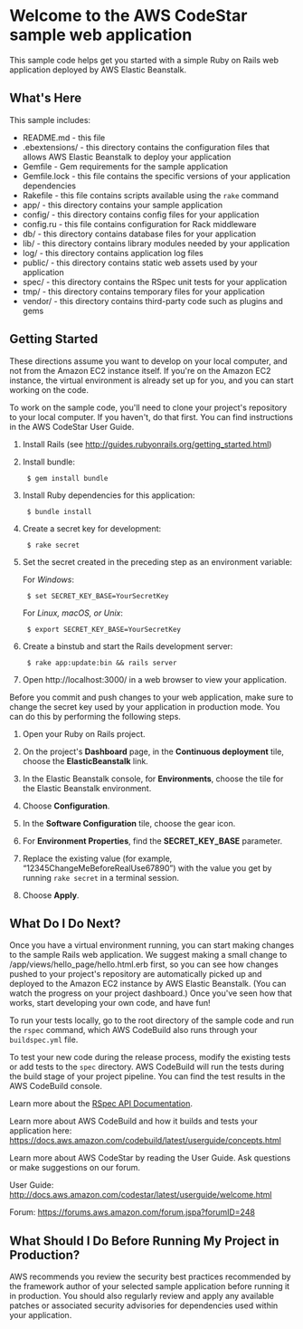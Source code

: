 Welcome to the AWS CodeStar sample web application
==================================================

This sample code helps get you started with a simple Ruby on Rails web application
deployed by AWS Elastic Beanstalk.

What's Here
-----------

This sample includes:

* README.md - this file
* .ebextensions/ - this directory contains the configuration files that allows
  AWS Elastic Beanstalk to deploy your application
* Gemfile - Gem requirements for the sample application
* Gemfile.lock - this file contains the specific versions of your application
  dependencies
* Rakefile - this file contains scripts available using the `rake` command
* app/ - this directory contains your sample application
* config/ - this directory contains config files for your application
* config.ru - this file contains configuration for Rack middleware
* db/ - this directory contains database files for your application
* lib/ - this directory contains library modules needed by your application
* log/ - this directory contains application log files
* public/ - this directory contains static web assets used by your application
* spec/ - this directory contains the RSpec unit tests for your application
* tmp/ - this directory contains temporary files for your application
* vendor/ - this directory contains third-party code such as plugins and gems


Getting Started
---------------

These directions assume you want to develop on your local computer, and not
from the Amazon EC2 instance itself. If you're on the Amazon EC2 instance, the
virtual environment is already set up for you, and you can start working on the
code.

To work on the sample code, you'll need to clone your project's repository to your
local computer. If you haven't, do that first. You can find instructions in the
AWS CodeStar User Guide.

1. Install Rails (see http://guides.rubyonrails.org/getting_started.html)

2. Install bundle:

        $ gem install bundle

3. Install Ruby dependencies for this application:

        $ bundle install

4. Create a secret key for development:

        $ rake secret

5. Set the secret created in the preceding step as an environment variable:

    For *Windows*:

        $ set SECRET_KEY_BASE=YourSecretKey

    For *Linux, macOS, or Unix*:

        $ export SECRET_KEY_BASE=YourSecretKey

6. Create a binstub and start the Rails development server:

        $ rake app:update:bin && rails server

7. Open http://localhost:3000/ in a web browser to view your application.

Before you commit and push changes to your web application, make sure to change the secret key used by your application
in production mode. You can do this by performing the following steps.

1. Open your Ruby on Rails project.

2. On the project's **Dashboard** page, in the **Continuous deployment** tile, choose the **ElasticBeanstalk** link.

3. In the Elastic Beanstalk console, for **Environments**, choose the tile for the Elastic Beanstalk environment.

4. Choose **Configuration**.

5. In the **Software Configuration** tile, choose the gear icon.

6. For **Environment Properties**, find the **SECRET_KEY_BASE** parameter.

7. Replace the existing value (for example, “12345ChangeMeBeforeRealUse67890”) with the value you get by running `rake secret` in a terminal session.

8. Choose **Apply**.

What Do I Do Next?
------------------

Once you have a virtual environment running, you can start making changes to
the sample Rails web application. We suggest making a small change to
/app/views/hello_page/hello.html.erb first, so you can see how changes pushed to
your project's repository are automatically picked up and deployed to the Amazon EC2
instance by AWS Elastic Beanstalk. (You can watch the progress on your project dashboard.)
Once you've seen how that works, start developing your own code, and have fun!

To run your tests locally, go to the root directory of the sample code and run the
`rspec` command, which AWS CodeBuild also runs through your `buildspec.yml` file.

To test your new code during the release process, modify the existing tests or add tests
to the `spec` directory. AWS CodeBuild will run the tests during the build stage of your
project pipeline. You can find the test results in the AWS CodeBuild console.

Learn more about the [RSpec API Documentation](http://rspec.info/documentation).

Learn more about AWS CodeBuild and how it builds and tests your application here:
https://docs.aws.amazon.com/codebuild/latest/userguide/concepts.html

Learn more about AWS CodeStar by reading the User Guide.  Ask questions or make
suggestions on our forum.

User Guide: http://docs.aws.amazon.com/codestar/latest/userguide/welcome.html

Forum: https://forums.aws.amazon.com/forum.jspa?forumID=248

What Should I Do Before Running My Project in Production?
------------------

AWS recommends you review the security best practices recommended by the framework
author of your selected sample application before running it in production. You
should also regularly review and apply any available patches or associated security
advisories for dependencies used within your application.
